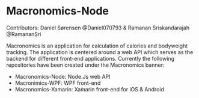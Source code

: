 # Macronomics-Node
Contributors: Daniel Sørensen @Daniel070793 & Ramanan Sriskandarajah @RamananSri

Macronomics is an application for calculation of calories and bodyweight tracking. The application is centered around a web API which serves as the backend for different front-end applications. Currently the following repositories have been created under the Macronomics banner: 
* Macronomics-Node: Node.Js web API
* Macronimics-WPF: WPF front-end
* Macronomics-Xamarin: Xamarin front-end for iOS & Android

